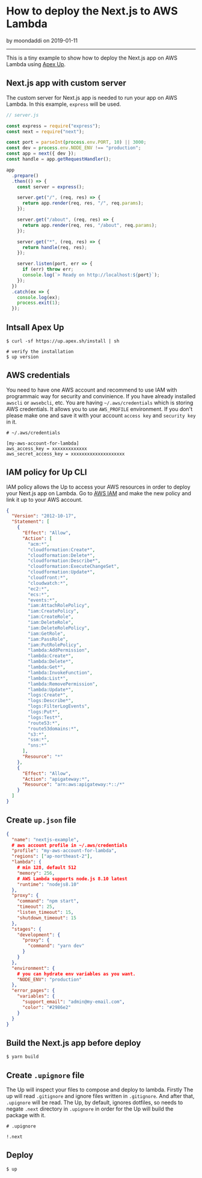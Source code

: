 # How to deploy the Next.js to AWS Lambda

by moondaddi on 2019-01-11

---

This is a tiny example to show how to deploy the Next.js app on AWS Lambda using [Apex Up](https://up.docs.apex.sh/#introduction).

## Next.js app with custom server

The custom server for Next.js app is needed to run your app on AWS Lambda. In this example, `express` will be used.

```javascript
// server.js

const express = require("express");
const next = require("next");

const port = parseInt(process.env.PORT, 10) || 3000;
const dev = process.env.NODE_ENV !== "production";
const app = next({ dev });
const handle = app.getRequestHandler();

app
  .prepare()
  .then(() => {
    const server = express();

    server.get("/", (req, res) => {
      return app.render(req, res, "/", req.params);
    });

    server.get("/about", (req, res) => {
      return app.render(req, res, "/about", req.params);
    });

    server.get("*", (req, res) => {
      return handle(req, res);
    });

    server.listen(port, err => {
      if (err) throw err;
      console.log(`> Ready on http://localhost:${port}`);
    });
  })
  .catch(ex => {
    console.log(ex);
    process.exit(1);
  });
```

## Intsall Apex Up

```shell
$ curl -sf https://up.apex.sh/install | sh

# verify the installation
$ up version
```

## AWS credentials

You need to have one AWS account and recommend to use IAM with programmaic way for security and convinience. If you have already installed `awscli` or `awsebcli`, etc. You are having `~/.aws/credentials` which is storing AWS credentials. It allows you to use `AWS_PROFILE` environment. If you don't please make one and save it with your account `access key` and `security key` in it.

```shell
# ~/.aws/credentials

[my-aws-account-for-lambda]
aws_access_key = xxxxxxxxxxxxx
aws_secret_access_key = xxxxxxxxxxxxxxxxxxxx
```

## IAM policy for Up CLI

IAM policy allows the Up to access your AWS resources in order to deploy your Next.js app on Lambda. Go to [AWS IAM](https://aws.amazon.com/iam/) and make the new policy and link it up to your AWS account.

```json
{
  "Version": "2012-10-17",
  "Statement": [
    {
      "Effect": "Allow",
      "Action": [
        "acm:*",
        "cloudformation:Create*",
        "cloudformation:Delete*",
        "cloudformation:Describe*",
        "cloudformation:ExecuteChangeSet",
        "cloudformation:Update*",
        "cloudfront:*",
        "cloudwatch:*",
        "ec2:*",
        "ecs:*",
        "events:*",
        "iam:AttachRolePolicy",
        "iam:CreatePolicy",
        "iam:CreateRole",
        "iam:DeleteRole",
        "iam:DeleteRolePolicy",
        "iam:GetRole",
        "iam:PassRole",
        "iam:PutRolePolicy",
        "lambda:AddPermission",
        "lambda:Create*",
        "lambda:Delete*",
        "lambda:Get*",
        "lambda:InvokeFunction",
        "lambda:List*",
        "lambda:RemovePermission",
        "lambda:Update*",
        "logs:Create*",
        "logs:Describe*",
        "logs:FilterLogEvents",
        "logs:Put*",
        "logs:Test*",
        "route53:*",
        "route53domains:*",
        "s3:*",
        "ssm:*",
        "sns:*"
      ],
      "Resource": "*"
    },
    {
      "Effect": "Allow",
      "Action": "apigateway:*",
      "Resource": "arn:aws:apigateway:*::/*"
    }
  ]
}
```

## Create `up.json` file

```json
{
  "name": "nextjs-example",
  # aws account profile in ~/.aws/credentials
  "profile": "my-aws-account-for-lambda",
  "regions": ["ap-northeast-2"],
  "lambda": {
    # min 128, default 512
    "memory": 256,
    # AWS Lambda supports node.js 8.10 latest
    "runtime": "nodejs8.10"
  },
  "proxy": {
    "command": "npm start",
    "timeout": 25,
    "listen_timeout": 15,
    "shutdown_timeout": 15
  },
  "stages": {
    "development": {
      "proxy": {
        "command": "yarn dev"
      }
    }
  },
  "environment": {
    # you can hydrate env variables as you want.
    "NODE_ENV": "production"
  },
  "error_pages": {
    "variables": {
      "support_email": "admin@my-email.com",
      "color": "#2986e2"
    }
  }
}
```

## Build the Next.js app before deploy

```shell
$ yarn build
```

## Create `.upignore` file

The Up will inspect your files to compose and deploy to lambda. Firstly The up will read `.gitignore` and ignore files written in `.gitignore`. And after that, `.upignore` will be read. The Up, by default, ignores dotfiles, so needs to negate `.next` directory in `.upignore` in order for the Up will build the package with it.

```
# .upignore

!.next
```

## Deploy

```shell
$ up
```
